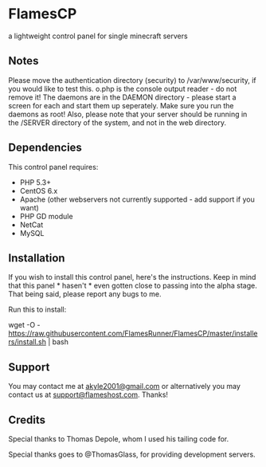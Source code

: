 # FlamesCP
a lightweight control panel for single minecraft servers

## Notes
Please move the authentication directory (security) to 
/var/www/security, if you would like to test this. o.php is the console output reader - do not remove it! 
The daemons are in the DAEMON directory - please start a screen for each and start them up seperately. 
Make sure you run the daemons as root!
Also, please note that your server should be running in the /SERVER directory of the system, and not in the web directory.

## Dependencies
This control panel requires: 
- PHP 5.3+ 
- CentOS 6.x 
- Apache (other webservers not currently supported - add support if you want) 
- PHP GD module 
- NetCat
- MySQL

## Installation
If you wish to install this control panel, here's the instructions.
Keep in mind that this panel * hasen't * even gotten close to passing into the alpha stage.
That being said, please report any bugs to me.

Run this to install:

wget -O - https://raw.githubusercontent.com/FlamesRunner/FlamesCP/master/installers/install.sh | bash


## Support

You may contact me at akyle2001@gmail.com or alternatively you may contact us at support@flameshost.com.
Thanks!

## Credits
Special thanks to Thomas Depole, whom I used his tailing code for.

Special thanks goes to @ThomasGlass, for providing development servers.
